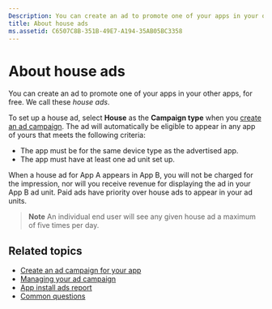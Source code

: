 ```yaml
---
Description: You can create an ad to promote one of your apps in your other apps, for free. We call these house ads.
title: About house ads
ms.assetid: C6507C8B-351B-49E7-A194-35AB05BC3358
---
```


# About house ads


You can create an ad to promote one of your apps in your other apps, for free. We call these *house ads*.

To set up a house ad, select **House** as the **Campaign type** when you [create an ad campaign](create-an-ad-campaign-for-your-app.md). The ad will automatically be eligible to appear in any app of yours that meets the following criteria:

-   The app must be for the same device type as the advertised app.
-   The app must have at least one ad unit set up.

When a house ad for App A appears in App B, you will not be charged for the impression, nor will you receive revenue for displaying the ad in your App B ad unit. Paid ads have priority over house ads to appear in your ad units.

> **Note**  An individual end user will see any given house ad a maximum of five times per day.

 

## Related topics


* [Create an ad campaign for your app](create-an-ad-campaign-for-your-app.md)
* [Managing your ad campaign](managing-your-ad-campaign.md)
* [App install ads report](app-install-ads-reports.md)
* [Common questions](common-questions.md)




<!--HONumber=Jun16_HO1-->


